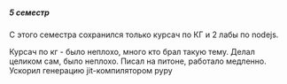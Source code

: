 ##### 5 семестр

С этого семестра сохранился только курсач по КГ и 2 лабы по nodejs. 

Курсач по кг - было неплохо, много кто брал такую тему. Делал целиком сам, было неплохо. Писал на питоне, работало медленно. Ускорил генерацию jit-компилятором pypy
